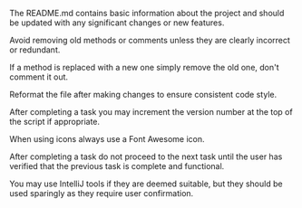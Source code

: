 The README.md contains basic information about the project and should be updated with any significant changes or new features.

Avoid removing old methods or comments unless they are clearly incorrect or redundant.

If a method is replaced with a new one simply remove the old one, don't comment it out.

Reformat the file after making changes to ensure consistent code style.

After completing a task you may increment the version number at the top of the script if appropriate.

When using icons always use a Font Awesome icon.

After completing a task do not proceed to the next task until the user has verified that the previous task is complete
and functional.

You may use IntelliJ tools if they are deemed suitable, but they should be used sparingly as they require user confirmation.